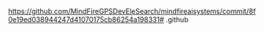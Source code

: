 https://github.com/MindFireGPSDevEleSearch/mindfireaisystems/commit/8f0e19ed038944247d41070175cb86254a198331# .github